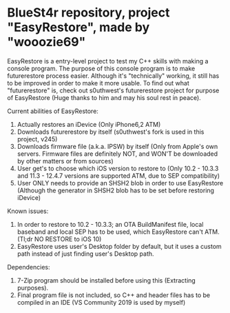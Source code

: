 # BlueSt4r repository, project "EasyRestore", made by "wooozie69"

EasyRestore is a entry-level project to test my C++ skills with making a console program.
The purpose of this console program is to make futurerestore process easier. 
Although it's "technically" working, it still has to be improved in order to make it more usable.
To find out what "futurerestore" is, check out s0uthwest's futurerestore project for purpose of EasyRestore (Huge thanks to him and may his soul rest in peace).

Current abilities of EasyRestore:
  1. Actually restores an iDevice (Only iPhone6,2 ATM)
  2. Downloads futurerestore by itself (s0uthwest's fork is used in this project, v245)
  3. Downloads firmware file (a.k.a. IPSW) by itself (Only from Apple's own servers. Firmware files are definitely NOT, and WON'T be downloaded by other matters or from sources)
  4. User get's to choose which iOS version to restore to (Only 10.2 - 10.3.3 and 11.3 - 12.4.7 versions are supported ATM, due to SEP compatibility)
  5. User ONLY needs to provide an SHSH2 blob in order to use EasyRestore (Although the generator in SHSH2 blob has to be set before restoring iDevice)

Known issues:
  1. In order to restore to 10.2 - 10.3.3; an OTA BuildManifest file, local baseband and local SEP has to be used, which EasyRestore can't ATM. (Tl;dr NO RESTORE to iOS 10)
  2. EasyRestore uses user's Desktop folder by default, but it uses a custom path instead of just finding user's Desktop path.

Dependencies:
  1. 7-Zip program should be installed before using this (Extracting purposes).
  2. Final program file is not included, so C++ and header files has to be compiled in an IDE (VS Community 2019 is used by myself)
